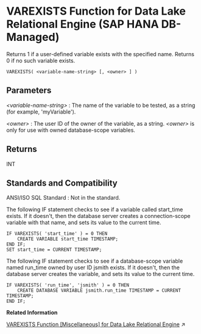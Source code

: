<!-- loiobf6a50154e834de2b212bb738f57143a -->

# VAREXISTS Function for Data Lake Relational Engine \(SAP HANA DB-Managed\)

Returns 1 if a user-defined variable exists with the specified name. Returns 0 if no such variable exists.



```
VAREXISTS( <variable-name-string> [, <owner> ] )
```



<a name="loiobf6a50154e834de2b212bb738f57143a__section_wrt_dfv_vrb"/>

## Parameters

 *<variable-name-string\>* 
 :   The name of the variable to be tested, as a string \(for example, 'myVariable'\).

  *<owner\>*
 :   The user ID of the owner of the variable, as a string. *<owner\>* is only for use with owned database-scope variables.

 

<a name="loiobf6a50154e834de2b212bb738f57143a__section_dxl_2fv_vrb"/>

## Returns

INT



<a name="loiobf6a50154e834de2b212bb738f57143a__section_dpc_ffv_vrb"/>

## Standards and Compatibility

 ANSI/ISO SQL Standard
 :   Not in the standard.

 

The following IF statement checks to see if a variable called start\_time exists. If it doesn't, then the database server creates a connection-scope variable with that name, and sets its value to the current time.

```
IF VAREXISTS( 'start_time' ) = 0 THEN
    CREATE VARIABLE start_time TIMESTAMP;
END IF;
SET start_time = CURRENT TIMESTAMP;
```

The following IF statement checks to see if a database-scope variable named run\_time owned by user ID jsmith exists. If it doesn't, then the database server creates the variable, and sets its value to the current time.

```
IF VAREXISTS( 'run_time', 'jsmith' ) = 0 THEN
    CREATE DATABASE VARIABLE jsmith.run_time TIMESTAMP = CURRENT TIMESTAMP;
END IF;
```

**Related Information**  


[VAREXISTS Function [Miscellaneous] for Data Lake Relational Engine](https://help.sap.com/viewer/19b3964099384f178ad08f2d348232a9/2023_1_QRC/en-US/81ffd1036ce210149ae9c943fab6d1c1.html "Returns 1 if a user-defined variable exists with the specified name. Returns 0 if no such variable exists.") :arrow_upper_right:


